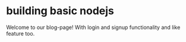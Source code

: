 # building basic nodejs

Welcome to our blog-page! With login and signup functionality and like feature too.